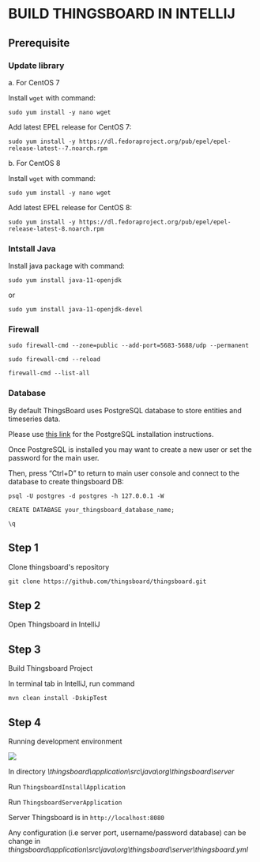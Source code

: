 # BUILD THINGSBOARD IN INTELLIJ



## Prerequisite

### Update library 
a. For CentOS 7

Install `wget` with command:

`sudo yum install -y nano wget`

Add latest EPEL release for CentOS 7:

`sudo yum install -y https://dl.fedoraproject.org/pub/epel/epel-release-latest--7.noarch.rpm`

b. For CentOS 8

Install `wget` with command:

`sudo yum install -y nano wget`

Add latest EPEL release for CentOS 8:

`sudo yum install -y https://dl.fedoraproject.org/pub/epel/epel-release-latest-8.noarch.rpm`

### Intstall Java

Install java package with command:

`sudo yum install java-11-openjdk`

or

`sudo yum install java-11-openjdk-devel`

### Firewall

`sudo firewall-cmd --zone=public --add-port=5683-5688/udp --permanent`

`sudo firewall-cmd --reload`

`firewall-cmd --list-all`



### Database

By default ThingsBoard uses PostgreSQL database to store entities and timeseries data. 

Please use [this link](https://wiki.postgresql.org/wiki/Detailed_installation_guides) for the PostgreSQL installation instructions.

Once PostgreSQL is installed you may want to create a new user or set the password for the main user.

Then, press “Ctrl+D” to return to main user console and connect to the database to create thingsboard DB:

`psql -U postgres -d postgres -h 127.0.0.1 -W`

`CREATE DATABASE your_thingsboard_database_name;`

`\q`

## Step 1

Clone thingsboard's repository 

`git clone https://github.com/thingsboard/thingsboard.git`

## Step 2

Open Thingsboard in IntelliJ

## Step 3

Build Thingsboard Project

In terminal tab in IntelliJ, run command

`mvn clean install -DskipTest`

## Step 4

Running development environment

<img src="link_anh_cua_ban">

In directory *\thingsboard\application\src\java\org\thingsboard\server*

Run `ThingsboardInstallApplication`

Run `ThingsboardServerApplication`

Server Thingsboard is in `http://localhost:8080`

Any configuration (i.e server port, username/password database) can be change in *thingsboard\application\src\java\org\thingsboard\server\thingsboard.yml*

